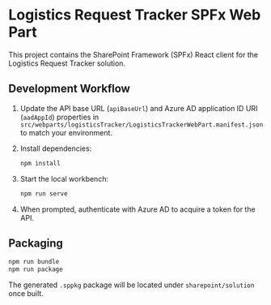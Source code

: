# Logistics Request Tracker SPFx Web Part

This project contains the SharePoint Framework (SPFx) React client for the Logistics Request Tracker solution.

## Development Workflow

1. Update the API base URL (`apiBaseUrl`) and Azure AD application ID URI (`aadAppId`) properties in `src/webparts/logisticsTracker/LogisticsTrackerWebPart.manifest.json` to match your environment.
2. Install dependencies:

   ```bash
   npm install
   ```

3. Start the local workbench:

   ```bash
   npm run serve
   ```

4. When prompted, authenticate with Azure AD to acquire a token for the API.

## Packaging

```bash
npm run bundle
npm run package
```

The generated `.sppkg` package will be located under `sharepoint/solution` once built.
